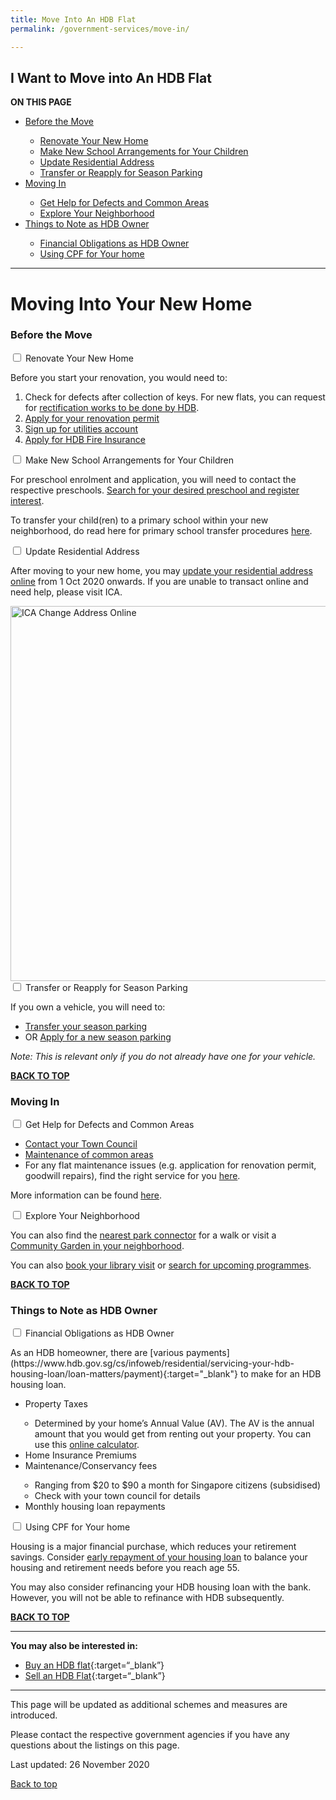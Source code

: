 ```yaml
---
title: Move Into An HDB Flat
permalink: /government-services/move-in/

---
```


## <a name="top"></a>I Want to Move into An HDB Flat

<div id="toc_container">
<p class="toc_title"><b>ON THIS PAGE</b></p>
<ul class="toc_list">
 <li><a href="#move">Before the Move</a></li>
  <ul>
    <li><a href="#renovate">Renovate Your New Home</a></li>
    <li><a href="#arrangement">Make New School Arrangements for Your Children</a></li>
    <li><a href="#address">Update Residential Address</a></li>
    <li><a href="#park">Transfer or Reapply for Season Parking</a></li>
  </ul>
<li><a href="#plan">Moving In</a></li>
  <ul>
    <li><a href="#help">Get Help for Defects and Common Areas</a></li>
    <li><a href="#explore">Explore Your Neighborhood</a></li>
  </ul>
<li><a href="#tips">Things to Note as HDB Owner</a></li>
  <ul>
    <li><a href="#financial">Financial Obligations as HDB Owner</a></li>
    <li><a href="#cpf">Using CPF for Your home</a></li>
  </ul>  
</ul>
</div>

---------------------------------------

# Moving Into Your New Home

### <a name="move"></a>Before the Move

<div class="accordion">
  <div class="tabs">
 <div class="tab">
      <input type="checkbox" id="renovate">
      <label class="tab-label" for="renovate">Renovate Your New Home</label>
      <div class="tab-content">
      <p>Before you start your renovation, you would need to:</p>
      <ol>
        <li> Check for defects after collection of keys. For new flats, you can request for <a href="https://www.hdb.gov.sg/cs/infoweb/residential/living-in-an-hdb-flat/moving-in/rectification-work-for-new-flats" target="_blank">rectification works to be done by HDB</a>.</li>   
        <li> <a href="https://hdb.gov.sg/cs/infoweb/residential/living-in-an-hdb-flat/renovation/applying-for-approval" target="_blank">Apply for your renovation permit</a> </li>
        <li> <a href="https://www.spgroup.com.sg/home" target="_blank">Sign up for utilities account</a></li>     
        <li> <a target="_blank" href="https://www.hdb.gov.sg/cs/infoweb/residential/living-in-an-hdb-flat/fire-insurance">Apply for HDB Fire Insurance</a></li>
      </ol>
    </div>
  </div>
   <div class="tab">
      <input type="checkbox" id="arrangement">
      <label class="tab-label" for="arrangement">Make New School Arrangements for Your Children</label>
      <div class="tab-content">
      <p>For preschool enrolment and application, you will need to contact the respective preschools. <a href="https://cms.ecda.gov.sg/prweb/IAC/zGwoaxwY6Bz0rcpuMWgTMg%5B%5B*/!STANDARD" target="_blank">Search for your desired preschool and register interest</a>.</p>
      <p>To transfer your child(ren) to a primary school within your new neighborhood, do read here for primary school transfer procedures <a href="https://beta.moe.gov.sg/primary/transfers/" target="_blank">here</a>.</p>
    </div>
  </div>
     <div class="tab">
      <input type="checkbox" id="address">
      <label class="tab-label" for="address">Update Residential Address</label>
      <div class="tab-content">
      <p>After moving to your new home, you may <a href="https://www.ica.gov.sg/documents/ic/update_residential_address" target="_blank">update your residential address online</a> from 1 Oct 2020 onwards. If you are unable to transact online and need help, please visit ICA.</p>
      <a target="_blank" href="https://www.ica.gov.sg/eservicesandforms/ecoa">
        <img src="https://www.ica.gov.sg/images/default-source/ica-images/contents/change-of-address-procedure.png?sfvrsn=2aca00c_4" alt="ICA Change Address Online" style="width:600px"></a>
      </div>
    </div>
         <div class="tab">
      <input type="checkbox" id="park">
      <label class="tab-label" for="park">Transfer or Reapply for Season Parking</label>
      <div class="tab-content">
      <p>If you own a vehicle, you will need to:</p>
      <ul>
      <li> <a target="_blank" href="https://services2.hdb.gov.sg/webapp/BN22PPORTALWeb/eTransfer/BN22TransferNavigation.jsp">Transfer your season parking</a></li>
      <li> OR <a target="_blank" href="https://services2.hdb.gov.sg/webapp/BN22PPORTALWeb/eApplication/BN22PApplicationTerms.jsp">Apply for a new season parking</a></li>
    </ul>
      <p><em>Note: This is relevant only if you do not already have one for your vehicle.</em></p>
    </div>
  </div>
</div>
</div>

[**BACK TO TOP**](#top)


### <a name="plan"></a>Moving In

<div class="accordion">
  <div class="tabs">
 <div class="tab">
      <input type="checkbox" id="help">
      <label class="tab-label" for="help">Get Help for Defects and Common Areas</label>
      <div class="tab-content">
        <ul>
      <li> <a target="_blank" href="https://www.hdb.gov.sg/cs/infoweb/contact-us?anchor=towncouncil">Contact your Town Council</a></li>
      <li> <a target="_blank" href="https://www.hdb.gov.sg/cs/infoweb/residential/living-in-an-hdb-flat/home-maintenance/function-of-hdb-branches-and-town-councils">Maintenance of common areas</a></li>
      <li> For any flat maintenance issues (e.g. application for renovation permit, goodwill repairs), find the right service for you <a href="https://www.hdb.gov.sg/cs/infoweb/residential/living-in-an-hdb-flat/home-maintenance/professional-help-and-contractors/minor-repairs" target="_blank">here</a>.</li>
      </ul>
      <p>More information can be found <a href="https://www.hdb.gov.sg/cs/infoweb/residential/living-in-an-hdb-flat/home-maintenance" target="_blank">here</a>.</p>
    </div>
  </div>
   <div class="tab">
      <input type="checkbox" id="explore">
      <label class="tab-label" for="explore">Explore Your Neighborhood</label>
      <div class="tab-content">
      <p>You can also find the <a target="_blank" href="https://www.nparks.gov.sg/gardens-parks-and-nature/park-connector-network">nearest park connector</a> for a walk or visit a <a target="_blank" href="https://www.nparks.gov.sg/gardening/community-gardens/visit-a-community-garden">Community Garden in your neighborhood</a>.</p>
      <p>You can also <a target="_blank" href="https://nlb.appointeze.com/online">book your library visit</a> or <a href="https://www.nlb.gov.sg/golibrary2/c/30307529/" target="_blank"> search for upcoming programmes</a>.</p>
    </div>
  </div>
</div>
</div>

[**BACK TO TOP**](#top)


### <a name="tips"></a>Things to Note as HDB Owner

<div class="accordion">
  <div class="tabs">
 <div class="tab">
      <input type="checkbox" id="financial">
      <label class="tab-label" for="financial">Financial Obligations as HDB Owner</label>
      <div class="tab-content">
      <p>As an HDB homeowner, there are [various payments](https://www.hdb.gov.sg/cs/infoweb/residential/servicing-your-hdb-housing-loan/loan-matters/payment){:target="_blank"} to make for an HDB housing loan.</p>
      <ul>
      <li> Property Taxes</li>
      <ul style="padding-left: 15px;list-style-type:circle">
        <li>Determined by your home’s Annual Value (AV). The AV is the annual amount that you would get from renting out your property. You can use this <a target="_blank" href="https://www.iras.gov.sg/Tax%20Calculators/PT%20HDBNew/HDB.html">online calculator</a>.</li>
      </ul>
      <li> Home Insurance Premiums</li>
      <li> Maintenance/Conservancy fees </li>
      <ul style="padding-left: 15px;list-style-type:circle">
        <li> Ranging from $20 to $90 a month for Singapore citizens (subsidised)</li>
        <li> Check with your town council for details</li>
      </ul>
      <li> Monthly housing loan repayments </li>
    </ul>
</div>
</div>
 <div class="tab">
      <input type="checkbox" id="cpf">
      <label class="tab-label" for="cpf">Using CPF for Your home</label>
      <div class="tab-content">
      <p>Housing is a major financial purchase, which reduces your retirement savings. Consider <a target="_blank" href="https://www.hdb.gov.sg/cs/infoweb/residential/servicing-your-hdb-housing-loan/cpf-rules-early-repayment">early repayment of your housing loan</a> to balance your housing and retirement needs before you reach age 55.</p>
      <p>You may also consider refinancing your HDB housing loan with the bank. However, you will not be able to refinance with HDB subsequently.</p>
    </div>
  </div>
</div>
</div>

[**BACK TO TOP**](#top)


---------------------------------------

**You may also be interested in:**
  - [Buy an HDB flat](/government-services/buy-hdb/){:target=“_blank”}
  - [Sell an HDB Flat](/government-services/sell-hdb/){:target=“_blank”}
  
---------------------------------------
This page will be updated as additional schemes and measures are introduced.

Please contact the respective government agencies if you have any questions about the listings on this page.  

Last updated: 26 November 2020
 
[Back to top](#top)
